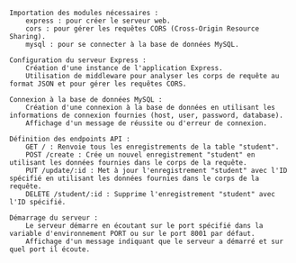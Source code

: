     Importation des modules nécessaires :
        express : pour créer le serveur web.
        cors : pour gérer les requêtes CORS (Cross-Origin Resource Sharing).
        mysql : pour se connecter à la base de données MySQL.

    Configuration du serveur Express :
        Création d'une instance de l'application Express.
        Utilisation de middleware pour analyser les corps de requête au format JSON et pour gérer les requêtes CORS.

    Connexion à la base de données MySQL :
        Création d'une connexion à la base de données en utilisant les informations de connexion fournies (host, user, password, database).
        Affichage d'un message de réussite ou d'erreur de connexion.

    Définition des endpoints API :
        GET / : Renvoie tous les enregistrements de la table "student".
        POST /create : Crée un nouvel enregistrement "student" en utilisant les données fournies dans le corps de la requête.
        PUT /update/:id : Met à jour l'enregistrement "student" avec l'ID spécifié en utilisant les données fournies dans le corps de la requête.
        DELETE /student/:id : Supprime l'enregistrement "student" avec l'ID spécifié.

    Démarrage du serveur :
        Le serveur démarre en écoutant sur le port spécifié dans la variable d'environnement PORT ou sur le port 8001 par défaut.
        Affichage d'un message indiquant que le serveur a démarré et sur quel port il écoute.
